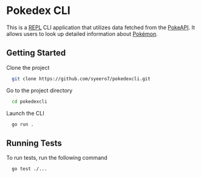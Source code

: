# Pokedex CLI

This is a [REPL](https://en.wikipedia.org/wiki/Read%E2%80%93eval%E2%80%93print_loop) CLI application that utilizes data fetched from the [PokeAPI](https://pokeapi.co/). It allows users to look up detailed information about [Pokémon](https://en.wikipedia.org/wiki/Pok%C3%A9mon).

## Getting Started

Clone the project

```bash
  git clone https://github.com/syeero7/pokedexcli.git
```

Go to the project directory

```bash
  cd pokedexcli
```

Launch the CLI

```bash
  go run .
```

## Running Tests

To run tests, run the following command

```bash
  go test ./...
```


